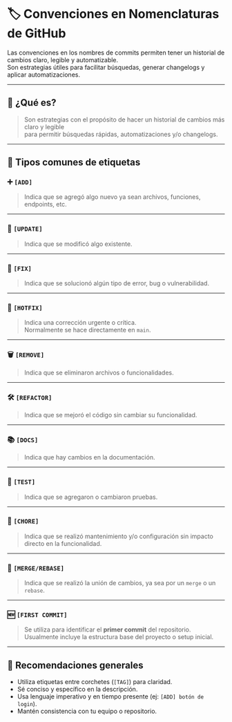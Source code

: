 # 🏷️ Convenciones en Nomenclaturas de GitHub

Las convenciones en los nombres de commits permiten tener un historial de cambios claro, legible y automatizable.  
Son estrategias útiles para facilitar búsquedas, generar changelogs y aplicar automatizaciones.

---

## 📌 ¿Qué es?

> Son estrategias con el propósito de hacer un historial de cambios más claro y legible  
> para permitir búsquedas rápidas, automatizaciones y/o changelogs.

---

## 🔧 Tipos comunes de etiquetas

### ➕ `[ADD]`

> Indica que se agregó algo nuevo ya sean archivos, funciones, endpoints, etc.

---

### 🔁 `[UPDATE]`

> Indica que se modificó algo existente.

---

### 🔧 `[FIX]`

> Indica que se solucionó algún tipo de error, bug o vulnerabilidad.

---

### 🚨 `[HOTFIX]`

> Indica una corrección urgente o crítica.  
> Normalmente se hace directamente en `main`.

---

### 🗑️ `[REMOVE]`

> Indica que se eliminaron archivos o funcionalidades.

---

### 🛠️ `[REFACTOR]`

> Indica que se mejoró el código sin cambiar su funcionalidad.

---

### 📚 `[DOCS]`

> Indica que hay cambios en la documentación.

---

### 🧪 `[TEST]`

> Indica que se agregaron o cambiaron pruebas.

---

### 🧹 `[CHORE]`

> Indica que se realizó mantenimiento y/o configuración sin impacto directo en la funcionalidad.

---

### 🔀 `[MERGE/REBASE]`

> Indica que se realizó la unión de cambios, ya sea por un `merge` o un `rebase`.

---
### 🆕 `[FIRST COMMIT]`

> Se utiliza para identificar el **primer commit** del repositorio.  
> Usualmente incluye la estructura base del proyecto o setup inicial.

---

## 🧠 Recomendaciones generales

- Utiliza etiquetas entre corchetes (`[TAG]`) para claridad.
- Sé conciso y específico en la descripción.
- Usa lenguaje imperativo y en tiempo presente (ej: `[ADD] botón de login`).
- Mantén consistencia con tu equipo o repositorio.

